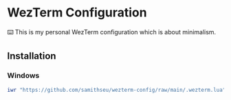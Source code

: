 # WezTerm Configuration

⌨️ This is my personal WezTerm configuration which is about minimalism.

## Installation

### Windows

```powershell
iwr "https://github.com/samithseu/wezterm-config/raw/main/.wezterm.lua" -OutFile $HOME/.wezterm.lua
```
